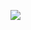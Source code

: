 ![](https://media.discordapp.net/attachments/929171373635534928/1191457107107659836/Mineverse_Network_GitHub.png)
